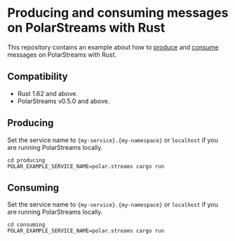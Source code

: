 # Producing and consuming messages on PolarStreams with Rust

This repository contains an example about how to [produce](./producing/) and [consume](./consuming/) messages on
PolarStreams with Rust.

## Compatibility

- Rust 1.62 and above.
- PolarStreams v0.5.0 and above.

## Producing

Set the service name to `{my-service}.{my-namespace}` or `localhost` if you are running PolarStreams locally.

```shell
cd producing
POLAR_EXAMPLE_SERVICE_NAME=polar.streams cargo run
```

## Consuming

Set the service name to `{my-service}.{my-namespace}` or `localhost` if you are running PolarStreams locally.

```shell
cd consuming
POLAR_EXAMPLE_SERVICE_NAME=polar.streams cargo run
```

